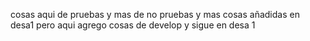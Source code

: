 cosas aqui de pruebas
y mas de no pruebas 
y mas cosas añadidas en desa1
pero aqui agrego cosas de develop
y sigue en desa 1
